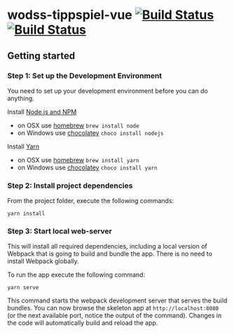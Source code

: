 # wodss-tippspiel-vue [![Build Status](https://travis-ci.org/fhnw-students/wodss-tippspiel-vue.svg?branch=develop)](https://travis-ci.org/fhnw-students/wodss-tippspiel-vue) [![Build Status](https://travis-ci.org/fhnw-students/wodss-tippspiel-vue.svg?branch=master)](https://travis-ci.org/fhnw-students/wodss-tippspiel-vue)

## Getting started

### Step 1: Set up the Development Environment

You need to set up your development environment before you can do anything.

Install [Node.js and NPM](https://nodejs.org/en/download/)

- on OSX use [homebrew](http://brew.sh) `brew install node`
- on Windows use [chocolatey](https://chocolatey.org/) `choco install nodejs`

Install [Yarn](https://yarnpkg.com/en/docs/install)

- on OSX use [homebrew](http://brew.sh) `brew install yarn`
- on Windows use [chocolatey](https://chocolatey.org/) `choco install yarn`

### Step 2: Install project dependencies

From the project folder, execute the following commands:

```shell
yarn install
```

### Step 3: Start local web-server

This will install all required dependencies, including a local version of Webpack that is going to
build and bundle the app. There is no need to install Webpack globally.

To run the app execute the following command:

```shell
yarn serve
```

This command starts the webpack development server that serves the build bundles.
You can now browse the skeleton app at `http://localhost:8080` (or the next available port, notice the output of the command). Changes in the code
will automatically build and reload the app.